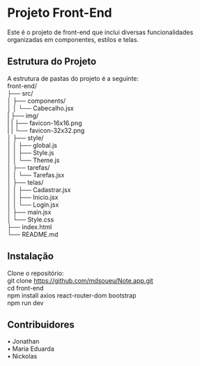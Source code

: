 # Projeto Front-End
Este é o projeto de front-end que inclui diversas funcionalidades organizadas em componentes, estilos e telas.

## Estrutura do Projeto
A estrutura de pastas do projeto é a seguinte: <br>
        front-end/ <br>
        ├── src/ <br>
        │ ├── components/ <br>
        │ │ └── Cabecalho.jsx <br>
        | ├── img/ <br>
        | | ├── favicon-16x16.png <br>
        | | └── favicon-32x32.png <br>
        │ ├── style/ <br>
        │ │ ├── global.js <br>
        │ │ ├── Style.js <br>
        │ │ └── Theme.js <br>
        │ ├── tarefas/ <br>
        │ │ └── Tarefas.jsx <br>
        │ ├── telas/ <br>
        │ │ ├── Cadastrar.jsx <br>
        │ │ ├── Inicio.jsx <br>
        │ │ └── Login.jsx <br>
        │ ├── main.jsx <br>
        │ └── Style.css <br>
        ├── index.html <br>
        └── README.md <br>

## Instalação
Clone o repositório: <br>
 git clone https://github.com/mdsoueu/Note.app.git <br>
 cd front-end <br>
 npm install axios react-router-dom bootstrap <br>
 npm run dev <br>

 ## Contribuidores
• Jonathan  <br>
• Maria Eduarda  <br>
• Nickolas   <br>
